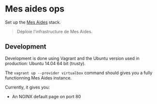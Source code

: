 # Mes aides ops

Set up the [Mes Aides](https://mes-aides.gouv.fr) stack.

> Déploie l'infrastructure de Mes Aides.

## Development

Development is done using Vagrant and the Ubuntu version used in production: Ubuntu 14.04 64 bit (trusty).

The ```vagrant up --provider virtualbox``` command should gives you a fully functionning Mes Aides instance.

Currently, it gives you:
- An NGINX default page on port 80
